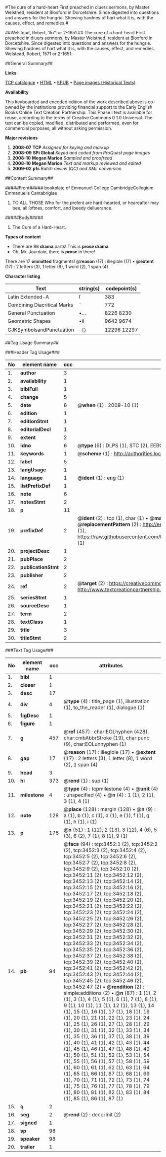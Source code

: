 #The cure of a hard-heart First preached in diuers sermons, by Master Welsthed, resident at Bloxford in Dorcetshire. Since digested into questions and answers for the hungrie. Shewing hardnes of hart what it is, with the causes, effect, and remedies.#

##Welstead, Robert, 1571 or 2-1651.##
The cure of a hard-heart First preached in diuers sermons, by Master Welsthed, resident at Bloxford in Dorcetshire. Since digested into questions and answers for the hungrie. Shewing hardnes of hart what it is, with the causes, effect, and remedies.
Welstead, Robert, 1571 or 2-1651.

##General Summary##

**Links**

[TCP catalogue](http://www.ota.ox.ac.uk/tcp/)  • 
[HTML](http://tei.it.ox.ac.uk/tcp/Texts-HTML/free/A14/A14927.html)  • 
[EPUB](http://tei.it.ox.ac.uk/tcp/Texts-EPUB/free/A14/A14927.epub) • 
[Page images (Historical Texts)](https://data.historicaltexts.jisc.ac.uk/view?pubId=eebo-99839056e&pageId=eebo-99839056e-3452-1)

**Availability**

This keyboarded and encoded edition of the
	       work described above is co-owned by the institutions
	       providing financial support to the Early English Books
	       Online Text Creation Partnership. This Phase I text is
	       available for reuse, according to the terms of Creative
	       Commons 0 1.0 Universal. The text can be copied,
	       modified, distributed and performed, even for
	       commercial purposes, all without asking permission.

**Major revisions**

1. __2008-07__ __TCP__ *Assigned for keying and markup*
1. __2008-09__ __SPi Global__ *Keyed and coded from ProQuest page images*
1. __2008-10__ __Megan Marion__ *Sampled and proofread*
1. __2008-10__ __Megan Marion__ *Text and markup reviewed and edited*
1. __2009-02__ __pfs__ *Batch review (QC) and XML conversion*

##Content Summary##

#####Front#####
bookplate of Emmanuel College CambridgeCollegium Emmanuelis Cantabrigiae
1. TO ALL THOSE Who for the preſent are hard-hearted, or heareafter may bee, all ſoftnes, comfort, and ſpeedy deliuerance.

#####Body#####

1. The Cure of a Hard-Heart.

**Types of content**

  * There are 98 **drama** parts! This is **prose drama**.
  * Oh, Mr. Jourdain, there is **prose** in there!

There are 17 **ommitted** fragments! 
 @__reason__ (17) : illegible (17)  •  @__extent__ (17) : 2 letters (3), 1 letter (8), 1 word (2), 1 span (4)

**Character listing**


|Text|string(s)|codepoint(s)|
|---|---|---|
|Latin Extended-A|ſ|383|
|Combining             Diacritical Marks|̄|772|
|General Punctuation|•…|8226 8230|
|Geometric Shapes|▪◊|9642 9674|
|CJKSymbolsandPunctuation|〈〉|12296 12297|

##Tag Usage Summary##

###Header Tag Usage###

|No|element name|occ|attributes|
|---|---|---|---|
|1.|__author__|3||
|2.|__availability__|1||
|3.|__biblFull__|1||
|4.|__change__|5||
|5.|__date__|8| @__when__ (1) : 2009-10 (1)|
|6.|__edition__|1||
|7.|__editionStmt__|1||
|8.|__editorialDecl__|1||
|9.|__extent__|2||
|10.|__idno__|6| @__type__ (6) : DLPS (1), STC (2), EEBO-CITATION (1), PROQUEST (1), VID (1)|
|11.|__keywords__|1| @__scheme__ (1) : http://authorities.loc.gov/ (1)|
|12.|__label__|5||
|13.|__langUsage__|1||
|14.|__language__|1| @__ident__ (1) : eng (1)|
|15.|__listPrefixDef__|1||
|16.|__note__|6||
|17.|__notesStmt__|2||
|18.|__p__|11||
|19.|__prefixDef__|2| @__ident__ (2) : tcp (1), char (1)  •  @__matchPattern__ (2) : ([0-9\-]+):([0-9IVX]+) (1), (.+) (1)  •  @__replacementPattern__ (2) : http://eebo.chadwyck.com/downloadtiff?vid=$1&page=$2 (1), https://raw.githubusercontent.com/textcreationpartnership/Texts/master/tcpchars.xml#$1 (1)|
|20.|__projectDesc__|1||
|21.|__pubPlace__|2||
|22.|__publicationStmt__|2||
|23.|__publisher__|2||
|24.|__ref__|2| @__target__ (2) : https://creativecommons.org/publicdomain/zero/1.0/ (1), http://www.textcreationpartnership.org/docs/. (1)|
|25.|__seriesStmt__|1||
|26.|__sourceDesc__|1||
|27.|__term__|2||
|28.|__textClass__|1||
|29.|__title__|3||
|30.|__titleStmt__|2||


###Text Tag Usage###

|No|element name|occ|attributes|
|---|---|---|---|
|1.|__bibl__|1||
|2.|__closer__|1||
|3.|__desc__|17||
|4.|__div__|4| @__type__ (4) : title_page (1), illustration (1), to_the_reader (1), dialogue (1)|
|5.|__figDesc__|1||
|6.|__figure__|1||
|7.|__g__|457| @__ref__ (457) : char:EOLhyphen (428), char:cmbAbbrStroke (19), char:punc (9), char:EOLunhyphen (1)|
|8.|__gap__|17| @__reason__ (17) : illegible (17)  •  @__extent__ (17) : 2 letters (3), 1 letter (8), 1 word (2), 1 span (4)|
|9.|__head__|3||
|10.|__hi__|373| @__rend__ (1) : sup (1)|
|11.|__milestone__|4| @__type__ (4) : tcpmilestone (4)  •  @__unit__ (4) : unspecified (4)  •  @__n__ (4) : 1 (1), 2 (1), 3 (1), 4 (1)|
|12.|__note__|128| @__place__ (128) : margin (128)  •  @__n__ (9) : a (1), b (1), c (1), d (1), e (1), f (1), g (1), h (1), i (1)|
|13.|__p__|176| @__n__ (51) : 1 (12), 2 (13), 3 (12), 4 (6), 5 (3), 6 (2), 7 (1), 8 (1), 9 (1)|
|14.|__pb__|94| @__facs__ (94) : tcp:3452:1 (2), tcp:3452:2 (2), tcp:3452:3 (2), tcp:3452:4 (2), tcp:3452:5 (2), tcp:3452:6 (2), tcp:3452:7 (2), tcp:3452:8 (2), tcp:3452:9 (2), tcp:3452:10 (2), tcp:3452:11 (2), tcp:3452:12 (2), tcp:3452:13 (2), tcp:3452:14 (2), tcp:3452:15 (2), tcp:3452:16 (2), tcp:3452:17 (2), tcp:3452:18 (2), tcp:3452:19 (2), tcp:3452:20 (2), tcp:3452:21 (2), tcp:3452:22 (2), tcp:3452:23 (2), tcp:3452:24 (2), tcp:3452:25 (2), tcp:3452:26 (2), tcp:3452:27 (2), tcp:3452:28 (2), tcp:3452:29 (2), tcp:3452:30 (2), tcp:3452:31 (2), tcp:3452:32 (2), tcp:3452:33 (2), tcp:3452:34 (2), tcp:3452:35 (2), tcp:3452:36 (2), tcp:3452:37 (2), tcp:3452:38 (2), tcp:3452:39 (2), tcp:3452:40 (2), tcp:3452:41 (2), tcp:3452:42 (2), tcp:3452:43 (2), tcp:3452:44 (2), tcp:3452:45 (2), tcp:3452:46 (2), tcp:3452:47 (2)  •  @__rendition__ (2) : simple:additions (2)  •  @__n__ (87) : 1 (1), 2 (1), 3 (1), 4 (1), 5 (1), 6 (1), 7 (1), 8 (1), 9 (1), 10 (1), 11 (1), 12 (1), 13 (1), 14 (1), 15 (1), 16 (1), 17 (1), 18 (1), 19 (1), 20 (1), 21 (1), 22 (1), 23 (1), 24 (1), 25 (1), 26 (1), 27 (1), 28 (1), 29 (1), 30 (1), 31 (1), 32 (1), 33 (1), 34 (1), 35 (1), 36 (1), 37 (1), 38 (1), 39 (1), 40 (1), 41 (1), 42 (1), 43 (1), 44 (1), 45 (1), 46 (1), 47 (1), 48 (1), 49 (1), 50 (1), 51 (1), 52 (1), 53 (1), 54 (1), 55 (1), 56 (1), 57 (1), 58 (1), 59 (1), 60 (1), 61 (1), 62 (1), 63 (1), 64 (1), 65 (1), 66 (1), 67 (1), 68 (1), 69 (1), 70 (1), 71 (1), 72 (1), 73 (1), 74 (1), 75 (1), 76 (1), 77 (1), 78 (1), 79 (1), 80 (1), 81 (1), 82 (1), 83 (1), 84 (1), 85 (1), 86 (1), 87 (1)|
|15.|__q__|2||
|16.|__seg__|2| @__rend__ (2) : decorInit (2)|
|17.|__signed__|1||
|18.|__sp__|98||
|19.|__speaker__|98||
|20.|__trailer__|1||
